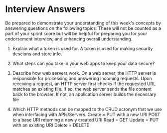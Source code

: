 # Interview Answers
Be prepared to demonstrate your understanding of this week's concepts by answering questions on the following topics. These will not be counted as a part of your sprint score but will be helpful for preparing you for your endorsement interview, and enhancing overall understanding.


1. Explain what a token is used for.
A token is used for making security descions and store info.
2. What steps can you take in your web apps to keep your data secure?

3. Describe how web servers work.
On a web server, the HTTP server is responsible for processing and answering incoming requests. Upon receiving a request, an HTTP server first checks if the requested URL matches an existing file. If so, the web server sends the file content back to the browser. If not, an application server builds the necessary file
4. Which HTTP methods can be mapped to the CRUD acronym that we use when interfacing with APIs/Servers.
Create = PUT with a new URI
         POST to a base URI returning a newly created URI
Read   = GET
Update = PUT with an existing URI
Delete = DELETE